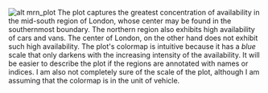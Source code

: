 ![alt mrn_plot](./fb_testmap.png)
The plot captures the greatest concentration of availability in the mid-south region of London, whose center may be found in the southernmost boundary. The northern region also exhibits high availability of cars and vans. The center of London, on the other hand does not exhibit such high availability. The plot's colormap is intuitive because it has a *blue* scale that only darkens with the increasing intensity of the availability. It will be easier to describe the plot if the regions are annotated with names or indices. I am also not completely sure of the scale of the plot, although I am assuming that the colormap is in the unit of vehicle.